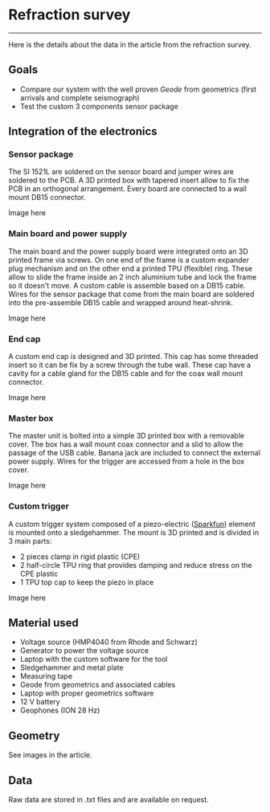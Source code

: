 # Refraction survey

---

Here is the details about the data in the article from the refraction survey.



## Goals

- Compare our system with the well proven *Geode* from geometrics (first arrivals and complete seismograph)
- Test the custom 3 components sensor package

## Integration of the electronics

### Sensor package

The SI 1521L are soldered on the sensor board and jumper wires are soldered to the PCB. A 3D printed box with tapered insert allow to fix the PCB in an orthogonal arrangement. Every board are connected to a wall mount DB15 connector.

Image here

### Main board and power supply

The main board and the power supply board were integrated onto an 3D printed frame via screws. On one end of the frame is a custom expander plug mechanism and on the other end a printed TPU (flexible) ring. These allow to slide the frame inside an 2 inch aluminium tube and lock the frame so it doesn't move. A custom cable is assemble based on a DB15 cable. Wires for the sensor package that come from the main board are soldered into the pre-assemble DB15 cable and wrapped around heat-shrink.



Image here

### End cap

A custom end cap is designed and 3D printed. This cap has some threaded insert so it can be fix by a screw through the tube wall. These cap have a cavity for a cable gland for the DB15 cable and for the coax wall mount connector.

Image here

### Master box

The master unit is bolted into a simple 3D printed box with a removable cover. The box has a wall mount coax connector and a slid to allow the passage of the USB cable. Banana jack are included to connect the external power supply. Wires for the trigger are accessed from a hole in the box cover.

Image here 

### Custom trigger

A custom trigger system composed of a piezo-electric ([Sparkfun](https://www.sparkfun.com/products/10293)) element is mounted onto a sledgehammer. The mount is 3D printed and is divided in 3 main parts:

- 2 pieces clamp in rigid plastic (CPE)
- 2 half-circle TPU ring that provides damping and reduce stress on the CPE plastic
- 1 TPU top cap to keep the piezo in place

Image here

## Material used

- Voltage source (HMP4040 from Rhode and Schwarz)
- Generator to power the voltage source
- Laptop with the custom software for the tool
- Sledgehammer and metal plate
- Measuring tape
- Geode from geometrics and associated cables
- Laptop with proper geometrics software
- 12 V battery
- Geophones (ION 28 Hz)



## Geometry

See images in the article.

## Data

Raw data are stored in .txt files and are available on request.